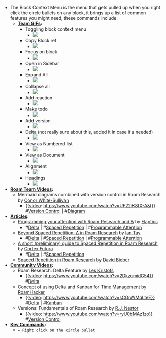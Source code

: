 - The Block Context Menu is the menu that gets pulled up when you right click the circle bullets on any block, it brings up a list of common features you might need, these commands include:  
    - **[Team GIFs](<Team GIFs.md>):**
        - Toggling block context menu
            - ![](https://firebasestorage.googleapis.com/v0/b/firescript-577a2.appspot.com/o/imgs%2Fapp%2Fhelp-documentation%2FrqEvtSIXXI.gif?alt=media&token=90085112-75bf-4ab3-aa92-a37bfbce372f)
        - Copy Block ref
            - ![](https://firebasestorage.googleapis.com/v0/b/firescript-577a2.appspot.com/o/imgs%2Fapp%2Fhelp-documentation%2FtLOCTkDJmh.gif?alt=media&token=6b686749-3e4a-4809-9841-6b1e9703073c)
        - Focus on block
            - ![](https://firebasestorage.googleapis.com/v0/b/firescript-577a2.appspot.com/o/imgs%2Fapp%2Fhelp-documentation%2FBtS-Wl25jF.gif?alt=media&token=a238e6c8-30e3-4a69-b60f-87499a6f4a68)
        - Open in Sidebar
            - ![](https://firebasestorage.googleapis.com/v0/b/firescript-577a2.appspot.com/o/imgs%2Fapp%2Fhelp-documentation%2Fw4RyQL5NLd.gif?alt=media&token=13659f0d-2c0c-4713-8b3a-de6a5edf7dfa)
        - Expand All
            - ![](https://firebasestorage.googleapis.com/v0/b/firescript-577a2.appspot.com/o/imgs%2Fapp%2Fhelp-documentation%2FrzIXmWpaCv.gif?alt=media&token=be0bd209-0c50-43c5-b967-bd6ab81200ff)
        - Collapse all
            - ![](https://firebasestorage.googleapis.com/v0/b/firescript-577a2.appspot.com/o/imgs%2Fapp%2Fhelp-documentation%2FABF_970huX.gif?alt=media&token=30b746a7-6213-48da-886c-e9d8cb455d80)
        - Add reaction
            - ![](https://firebasestorage.googleapis.com/v0/b/firescript-577a2.appspot.com/o/imgs%2Fapp%2Fhelp-documentation%2FQLZYo7bsRj.gif?alt=media&token=e3c0ac44-f2eb-475f-889f-4605b89db241)
        - Make todo
            - ![](https://firebasestorage.googleapis.com/v0/b/firescript-577a2.appspot.com/o/imgs%2Fapp%2Fhelp-documentation%2FmVnuTJLLlq.gif?alt=media&token=528fd198-da64-4a21-80c2-8bd6007ba018)
        - Add version
            - ![](https://firebasestorage.googleapis.com/v0/b/firescript-577a2.appspot.com/o/imgs%2Fapp%2Fhelp-documentation%2FHNrxPTA3gs.gif?alt=media&token=ad1b8585-b52f-4356-b1b8-1aa109c5f7e3)
        - Delta (not really sure about this, added it in case it's needed)
            - ![](https://firebasestorage.googleapis.com/v0/b/firescript-577a2.appspot.com/o/imgs%2Fapp%2Fhelp-documentation%2F7vwTMYhLgA.gif?alt=media&token=3ac40f9a-f03b-4aef-a3f5-7e3e0f88800c)
        - View as Numbered list
            - ![](https://firebasestorage.googleapis.com/v0/b/firescript-577a2.appspot.com/o/imgs%2Fapp%2Fhelp-documentation%2FXKIKHxUwZn.gif?alt=media&token=1290607c-b3e4-4ce2-a3bf-47afc371aaf9)
        - View as Document
            - ![](https://firebasestorage.googleapis.com/v0/b/firescript-577a2.appspot.com/o/imgs%2Fapp%2Fhelp-documentation%2FtIl23mRzPT.gif?alt=media&token=0b09348e-e48a-45d3-b645-344d4a66f76c)
        - Alignment
            - ![](https://firebasestorage.googleapis.com/v0/b/firescript-577a2.appspot.com/o/imgs%2Fapp%2Fhelp-documentation%2FNj8xa_j0-O.gif?alt=media&token=eef46bee-f56c-4974-b119-f87a14b11b2b)
        - Headings 
            - ![](https://firebasestorage.googleapis.com/v0/b/firescript-577a2.appspot.com/o/imgs%2Fapp%2Fhelp-documentation%2FCOTx6OZnuD.gif?alt=media&token=a3375edb-1083-4dbb-b5ac-042b7b91dbdc)
- **[Roam Team Videos](<Roam Team Videos.md>):**
    - Mermaid diagrams combined with version control in Roam Research by [Conor White-Sullivan](<Conor White-Sullivan.md>)
        - {{[video](<video.md>): https://www.youtube.com/watch?v=UF22iK8fX-A&t}}
#[Version Control](<Version Control.md>) | #[Diagram](<Diagram.md>)
- **[Articles](<Articles.md>):**
    - [Programming your attention with Roam Research and ∆](https://elaptics.co.uk/journal/roam-research-programmable-attention/) by [Elaptics](<Elaptics.md>)
        - #[Delta](<Delta.md>) | #[Spaced Repetition](<Spaced Repetition.md>) | #[Programmable Attention](<Programmable Attention.md>)
    - [Beyond Spaced Repetition: Δ in Roam Research](https://www.iantay.dev/post/beyond-spaced-repetition-%CE%B4-in-roam-research/) by [Ian Tay](<Ian Tay.md>)
        - #[Delta](<Delta.md>) | #[Spaced Repetition](<Spaced Repetition.md>) | #[Programmable Attention](<Programmable Attention.md>)
    - [A short (preliminary) guide to Spaced Repetition in Roam Research](https://www.cortexfutura.com/preliminary-spaced-repetition-roam/) by [Cortex Futura](<Cortex Futura.md>)
        - #[Delta](<Delta.md>) | #[Spaced Repetition](<Spaced Repetition.md>) 
    - [Spaced Repetition in Roam Research](https://davidbieber.com/snippets/2021-01-02-spaced-repetition-in-roam-research/) by [David Bieber](<David Bieber.md>)
- **[Community Videos](<Community Videos.md>):**
    - Roam Research: Delta Feature by [Les Kristofs](<Les Kristofs.md>)
        - {{[video](<video.md>): https://www.youtube.com/watch?v=2DkzqmidG54}}
#[Delta](<Delta.md>)
    - Concept of using Delta and Kanban for Time Management by [RoamHacker](<RoamHacker.md>)
        - {{[video](<video.md>): https://www.youtube.com/watch?v=sCGnWMqLteE}}
#[Delta](<Delta.md>) | #[Kanban](<Kanban.md>)
    - Versions: Fundamentals of Roam Research by [R.J. Nestor](<R.J. Nestor.md>)
        - {{[video](<video.md>): https://www.youtube.com/watch?v=ryU0bMAz1zo}}
#[Version Control](<Version Control.md>) 
- **[Key Commands](<Key Commands.md>):**
    - `⬅ Right click on the circle bullet`

